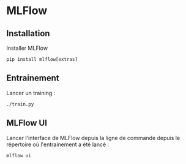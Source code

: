 # MLFlow

## Installation

Installer MLFlow

`pip install mlflow[extras]`

## Entrainement

Lancer un training :

`./train.py`

## MLFlow UI

Lancer l'interface de MLFlow depuis la ligne de commande depuis le répertoire où l'entrainement a été lancé :

`mlflow ui`
